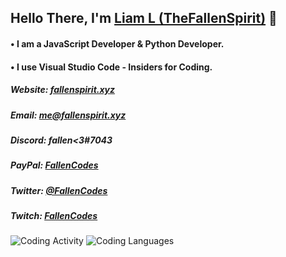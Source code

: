 ## Hello There, I'm [Liam L (TheFallenSpirit)](https://thefallenspirit.xyz) 👋

#### • I am a JavaScript Developer & Python Developer. 
#### • I use Visual Studio Code - Insiders for Coding.

##### Website: [fallenspirit.xyz](https://fallenspirit.xyz)
##### Email: me@fallenspirit.xyz
##### Discord: fallen<3#7043
##### PayPal: [FallenCodes](https://paypal.me/fallencodes)
##### Twitter: [@FallenCodes](https://twitter.com/FallenCodes)
##### Twitch: [FallenCodes](https://twitch.tv/fallencodes)


![Coding Activity](https://wakatime.com/share/@7945d825-fc87-4385-b6e8-d5a4a136993c/e749d95b-7778-424e-96ac-0dcf0cd50d92.svg)
![Coding Languages](https://wakatime.com/share/@7945d825-fc87-4385-b6e8-d5a4a136993c/dc4166f4-8001-4d38-820d-0cdd1160a06a.svg)
